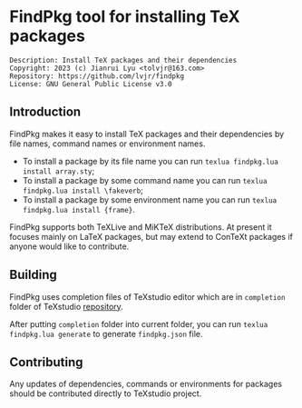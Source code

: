 # FindPkg tool for installing TeX packages

```
Description: Install TeX packages and their dependencies
Copyright: 2023 (c) Jianrui Lyu <tolvjr@163.com>
Repository: https://github.com/lvjr/findpkg
License: GNU General Public License v3.0
```

## Introduction

FindPkg makes it easy to install TeX packages and their dependencies by file names, command names or environment names.

- To install a package by its file name you can run `texlua findpkg.lua install array.sty`;
- To install a package by some command name you can run `texlua findpkg.lua install \fakeverb`;
- To install a package by some environment name you can run `texlua findpkg.lua install {frame}`.

FindPkg supports both TeXLive and MiKTeX distributions. At present it focuses mainly on LaTeX packages, but may extend to ConTeXt packages if anyone would like to contribute.

## Building

FindPkg uses completion files of TeXstudio editor which are in `completion` folder of TeXstudio [repository](https://github.com/texstudio-org/texstudio).

After putting `completion` folder into current folder, you can run `texlua findpkg.lua generate` to generate `findpkg.json` file.

## Contributing

Any updates of dependencies, commands or environments for packages should be contributed directly to TeXstudio project.
